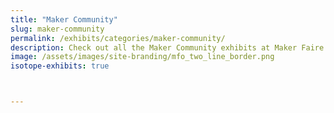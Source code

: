 ```yaml
---
title: "Maker Community"
slug: maker-community
permalink: /exhibits/categories/maker-community/
description: Check out all the Maker Community exhibits at Maker Faire Orlando!
image: /assets/images/site-branding/mfo_two_line_border.png
isotope-exhibits: true



---
```

